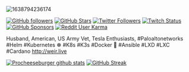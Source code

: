 ![1638794236174](https://user-images.githubusercontent.com/32914889/152353175-946bd912-43d0-4e7e-b6c9-4cc20432509c.jpg)

[![GitHub followers](https://img.shields.io/github/followers/procheeseburger?logo=GitHub&style=for-the-badge)](https://github.com/procheeseburger)
[![GitHub Stars](https://img.shields.io/github/stars/procheeseburger?logo=github&style=for-the-badge)](https://github.com/procheeseburger)
[![Twitter Followers](https://img.shields.io/twitter/follow/procheeseburger?color=0E7FC0&label=follow&logo=twitter&style=for-the-badge)](https://twitter.com/procheeseburger)
[![Twitch Status](https://img.shields.io/twitch/status/procheeseburger?color=9147FF&logo=twitch&style=for-the-badge)](https://twitch.tv/procheeseburger)
[![GitHub Sponsors](https://img.shields.io/github/sponsors/procheeseburger?color=BF4B8A&logo=githubsponsors&style=for-the-badge)](https://github.com/sponsors/procheeseburger)
[![Reddit User Karma](https://img.shields.io/reddit/user-karma/combined/procheeseburger??style=for-the-badge&logo=reddit)](https://www.reddit.com/user/procheeseburger)

Husband, American, US Army Vet, Tesla Enthusiasts, #Paloaltonetworks #Helm #Kubernetes ☸ #K8s #K3s #Docker 🐳 #Ansible #LXD #LXC #Cardano http://weir.live

[![Procheeseburger github stats](https://github-readme-stats.vercel.app/api?username=procheeseburger&show_icons=true&count_private=true&theme=radical&hide=stars)](https://github.com/procheeseburger)
[![GitHub Streak](https://github-readme-streak-stats.herokuapp.com/?user=procheeseburger&theme=dark&count_private=true&theme=radical)](https://github.com/procheeseburger)

